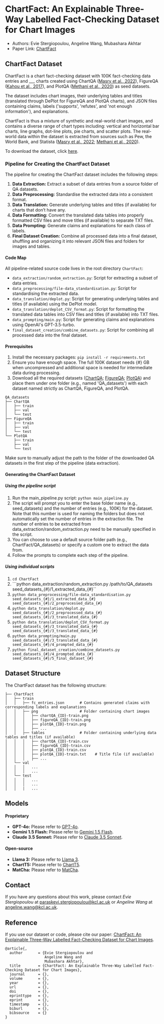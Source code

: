 # ChartFact: An Explainable Three-Way Labelled Fact-Checking Dataset for Chart Images
- Authors: Evie Stergiopoulou, Angeline Wang, Mubashara Akhtar
- Paper Link: [ChartFact]()

## ChartFact Dataset
ChartFact is a chart fact-checking dataset with 100K fact-checking data entries and ___ charts created using ChartQA ([Masry et al., 2022](https://arxiv.org/pdf/2203.10244)), FigureQA ([Kahou et al., 2017](https://arxiv.org/pdf/1710.07300)), and PlotQA ([Methani et al., 2020](https://arxiv.org/pdf/1909.00997)) as seed datasets. 

The dataset includes chart images, their underlying tables and titles (translated through DePlot for FigureQA and PlotQA charts), and JSON files containing claims, labels ('supports', 'refutes', and 'not enough information'), and explanations.

ChartFact is thus a mixture of synthetic and real-world chart images, and contains a diverse range of chart types including: vertical and horizontal bar charts, line graphs, dot-line plots, pie charts, and scatter plots. The real-world data within the dataset is extracted from sources such as Pew, the World Bank, and Statista ([Masry et al., 2022](https://arxiv.org/pdf/2203.10244); [Methani et al., 2020](https://arxiv.org/pdf/1909.00997)).

To download the dataset, click [here](https://github.com/eviestergio/ChartFC).

### Pipeline for Creating the ChartFact Dataset

The pipeline for creating the ChartFact dataset includes the following steps: 
1. **Data Extraction:** Extract a subset of data entries from a source folder of QA datasets. 
2. **Data Preprocessing:** Standardise the extracted data into a consistent format. 
3. **Data Translation:** Generate underlying tables and titles (if available) for charts that don’t have any. 
4. **Data Formatting:** Convert the translated data tables into properly formatted CSV files and move titles (if available) to separate TXT files. 
5. **Data Prompting:** Generate claims and explanations for each class of labels.
6. **Final Dataset Creation:** Combine all processed data into a final dataset, shuffling and organizing it into relevant JSON files and folders for images and tables. 

#### Code Map 

All pipeline-related source code lives in the root directory `ChartFact`: 
- `data_extraction/random_extraction.py`: Script for extracting a subset of data entries. 
- `data_preprocessing/file-data_standardisation.py`: Script for standardising the extracted data. 
- `data_translation/deplot.py`: Script for generating underlying tables and titles (if available) using the DePlot model. 
- `data_translation/deplot_CSV_format.py`: Script for formatting the translated data tables into CSV files and titles (if available) into TXT files. 
- `data_prompting/main.py`: Script for generating claims and explanations using OpenAI's GPT-3.5-turbo.
- `final_dataset_creation/combine_datasets.py`: Script for combining all processed data into the final dataset. 

####  Prerequisites 
1. Install the necessary packages: ``` pip install -r requirements.txt ```
2. Ensure you have enough space. The full 100K dataset needs {#} GB when uncompressed and additional space is needed for intermediate data during processing.
3. Download all the required datasets ([ChartQA](https://huggingface.co/datasets/ahmed-masry/ChartQA/blob/main/ChartQA%20Dataset.zip); [FigureQA](https://www.microsoft.com/en-hk/download/details.aspx?id=100635); [PlotQA](https://github.com/NiteshMethani/PlotQA/blob/master/PlotQA_Dataset.md)) and place them under one folder (e.g., named 'QA_datasets') with each dataset named strictly as ChartQA, FigureQA, and PlotQA.

```
QA_datasets
├── ChartQA
│   ├── train
│   ├── val
│   └── test
├── FigureQA
│   ├── train
│   ├── val
│   └── test
└── PlotQA
    ├── train
    ├── val
    └── test
```
Make sure to manually adjust the path to the folder of the downloaded QA datasets in the first step of the pipeline (data extraction).

#### Generating the ChartFact Dataset

##### Using the pipeline script
1. Run the main_pipeline.py script: ``` python main_pipeline.py ```
2. The script will prompt you to enter the base folder name (e.g., seed_datasets) and the number of entries (e.g., 100K) for the dataset. Note that this number is used for naming the folders but does not automatically set the number of entries in the extraction file. The number of entries to be extracted from data_extraction/random_extraction.py need to be manually specified in the script.
3. You can choose to use a default source folder path (e.g., ChartFact/QA_datasets) or specify a custom one to extract the data from. 
4. Follow the prompts to complete each step of the pipeline.

##### Using individual scripts
1. ```cd ChartFact```
2. ```python data_extraction/random_extraction.py /path/to/QA_datasets seed_datasets_{#}/1_extracted_data_{#}``
3. ```python data_preprocessing/file-data_standardisation.py seed_datasets_{#}/1_extracted_data_{#} seed_datasets_{#}/2_preprocessed_data_{#}```
4. ```python data_translation/deplot.py seed_datasets_{#}/2_preprocessed_data_{#} seed_datasets_{#}/3_translated_data_{#}```
5. ```python data_translation/deplot_CSV_format.py seed_datasets_{#}/3_translated_data_{#} seed_datasets_{#}/3_translated_data_{#}```
6. ```python data_prompting/main.py seed_datasets_{#}/3_translated_data_{#} seed_datasets_{#}/4_prompted_data_{#} ```
7. ```python final_dataset_creation/combine_datasets.py seed_datasets_{#}/4_prompted_data_{#}  seed_datasets_{#}/5_final_dataset_{#}```


## Dataset Structure
The ChartFact dataset has the following structure:
```
├── ChartFact                   
│   ├── train   
│   │   ├── fc_entries.json       # Contains generated claims with corresponding labels and explanations
│   │   ├── png                   # Folder containing chart images 
│   │   │   ├── chartQA_{ID}-train.png
│   │   │   ├── figureQA_{ID}-train.png
│   │   │   ├── plotQA_{ID}-train.png
│   │   │   ├── ...
│   │   ├── tables                # Folder containing underlying data tables and titles (if available)
│   │   │   ├── chartQA_{ID}-train.csv
│   │   │   ├── figureQA_{ID}-train.csv
│   │   │   ├── plotQA_{ID}-train.csv
│   │   │   ├── plotQA_{ID}-train.txt    # Title file (if available)
│   │   │   ├── ...
│   └── val  
│   │   │   ...
│   │   │   ...
│   └── test  
│   │   │   ...
│   │   │   ...
│   │   |   ...
```

## Models

#### Proprietary
- **GPT-4o:** Please refer to [GPT-4o]().
- **Gemini 1.5 Flash:** Please refer to [Gemini 1.5 Flash]().
- **Claude 3.5 Sonnet:** Please refer to [Claude 3.5 Sonnet]().

#### Open-source
- **Llama 3:** Please refer to [Llama 3]().
- **ChartT5:** Please refer to [ChartT5]().
- **MatCha:** Please refer to [MatCha]().

## Contact 
If you have any questions about this work, please contact *Evie Stergiopoulou* at [paraskevi.stergiopoulou@kcl.ac.uk](mailto:paraskevi.stergiopoulou@kcl.ac.uk) or *Angeline Wang* at [angeline.wang@kcl.ac.uk](mailto:angeline.wang@kcl.ac.uk).

## Reference 
If you use our dataset or code, please cite our paper: [ChartFact: An Explainable Three-Way Labelled Fact-Checking Dataset for Chart Images](). 
```
@article{,
  author       = {Evie Stergiopoulou and
                  Angeline Wang and
                  Mubashara Akhtar},
  title        = {ChartFact: An Explainable Three-Way Labelled Fact-Checking Dataset for Chart Images},
  journal      = {},
  volume       = {},
  year         = {},
  url          = {},
  doi          = {},
  eprinttype   = {},
  eprint       = {},
  timestamp    = {},
  biburl       = {},
  bibsource    = {}
}
```